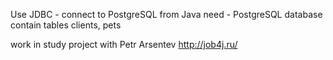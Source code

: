 
 Use JDBC - connect to PostgreSQL from Java
 need - PostgreSQL database contain tables clients, pets 

  work in study project with Petr Arsentev 
  http://job4j.ru/
